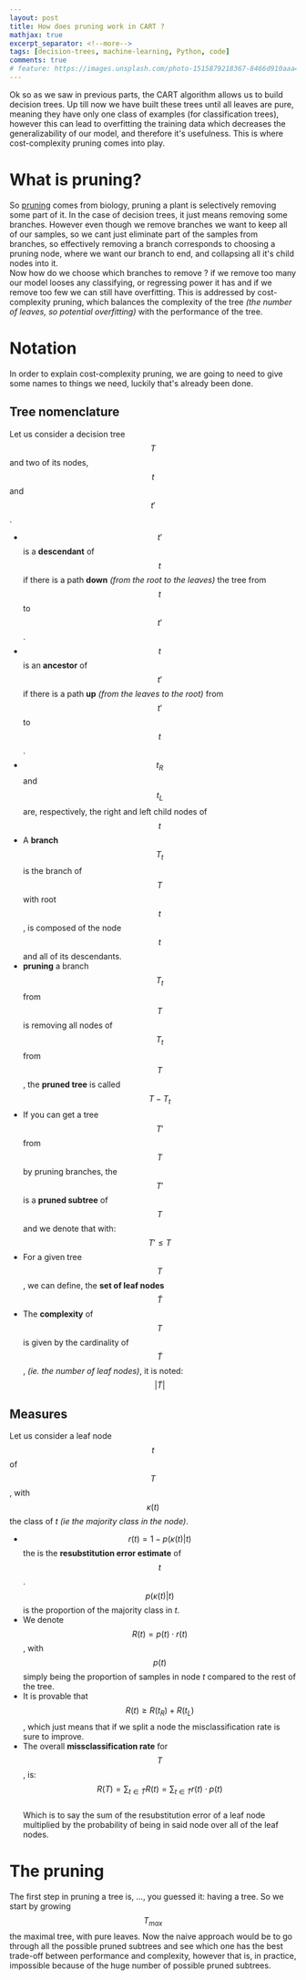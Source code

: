 ```yaml
---
layout: post
title: How does pruning work in CART ?
mathjax: true
excerpt_separator: <!--more-->
tags: [decision-trees, machine-learning, Python, code]
comments: true
# feature: https://images.unsplash.com/photo-1515879218367-8466d910aaa4?ixlib=rb-1.2.1&auto=format&fit=crop&w=1350&q=80
---
```


Ok so as we saw in previous parts, the CART algorithm allows us to build decision trees. Up till now we have built these trees until all leaves are pure, meaning they have only one class of examples (for classification trees), however this can lead to overfitting the training data which decreases the generalizability of our model, and therefore it's usefulness. This is where cost-complexity pruning comes into play.

<!--more-->

# What is pruning?
So [pruning](https://en.wikipedia.org/wiki/Pruning) comes from biology, pruning a plant is selectively removing some part of it. In the case of decision trees, it just means removing some branches. However even though we remove branches we want to keep all of our samples, so we cant just eliminate part of the samples from branches, so effectively removing a branch corresponds to choosing a pruning node, where we want our branch to end, and collapsing all it's child nodes into it.  
Now how do we choose which branches to remove ? if we remove too many our model looses any classifying, or regressing power it has and if we remove too few we can still have overfitting. This is addressed by cost-complexity pruning, which balances the complexity of the tree *(the number of leaves, so potential overfitting)* with the performance of the tree. 

# Notation
In order to explain cost-complexity pruning, we are going to need to give some names to things we need, luckily that's already been done. 

## Tree nomenclature
Let us consider a decision tree $$T$$ and two of its nodes, $$t$$ and $$t'$$.
- $$t'$$ is a **descendant** of $$t$$ if there is a path **down** *(from the root to the leaves)* the tree from $$t$$ to $$t'$$.
- $$t$$ is an **ancestor** of $$t'$$ if there is a path **up** *(from the leaves to the root)* from $$t'$$ to $$t$$.
- $$t_R$$ and $$t_L$$ are, respectively, the right and left child nodes of $$t$$
- A **branch** $$T_t$$ is the branch of $$T$$ with root $$t$$, is composed of the node $$t$$ and all of its descendants. 
- **pruning** a branch $$T_t$$ from $$T$$ is removing all nodes of $$T_t$$ from $$T$$, the **pruned tree** is called $$T-T_t$$
- If you can get a tree $$T'$$ from $$T$$ by pruning branches, the $$T'$$ is a **pruned subtree** of $$T$$ and we denote that with: $$ T' \leq T$$
- For a given tree $$T$$, we can define, the **set of leaf nodes** $$\widetilde{T}$$
- The **complexity** of $$T$$ is given by the cardinality of $$\widetilde{T}$$, *(ie. the number of leaf nodes)*, it is noted: $$\vert\widetilde{T}\vert$$

## Measures
Let us consider a leaf node $$t$$ of $$T$$, with $$\kappa(t)$$ the class of $t$ *(ie the majority class in the node)*. 
- $$r(t) = 1 - p(\kappa(t)\vert t)$$ the is the **resubstitution error estimate** of $$t$$. $$p(\kappa(t)\vert t)$$ is the proportion of the majority class in $t$. 
- We denote $$R(t) = p(t)\cdot r(t)$$, with $$p(t)$$ simply being the proportion of samples in node $t$ compared to the rest of the tree. 
- It is provable that $$R(t) \geq R(t_R) + R(t_L)$$, which just means that if we split a node the misclassification rate is sure to improve. 
- The overall **missclassification rate** for $$T$$, is:  
$$
R(T) = \sum_{t\in \widetilde{T}} R(t) = \sum_{t\in \widetilde{T}} r(t)\cdot p(t)
$$  
Which is to say the sum of the resubstitution error of a leaf node multiplied by the probability of being in said node over all of the leaf nodes. 

# The pruning

The first step in pruning a tree is, ..., you guessed it: having a tree. So we start by growing $$T_{max}$$ the maximal tree, with pure leaves. Now the naive approach would be to go through all the possible pruned subtrees and see which one has the best trade-off between performance and complexity, however that is, in practice, impossible because of the huge number of possible pruned subtrees. 